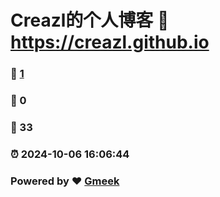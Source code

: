 # Creazl的个人博客 :link: https://creazl.github.io 
### :page_facing_up: [1](https://creazl.github.io/tag.html) 
### :speech_balloon: 0 
### :hibiscus: 33 
### :alarm_clock: 2024-10-06 16:06:44 
### Powered by :heart: [Gmeek](https://github.com/Meekdai/Gmeek)

